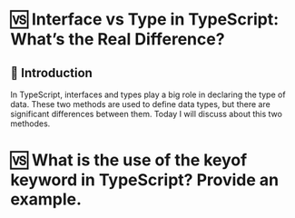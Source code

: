 # 🆚 Interface vs Type in TypeScript: What’s the Real Difference?

## 🧠 Introduction

In TypeScript, interfaces and types play a big role in declaring the type of data. These two methods are used to define data types, but there are significant differences between them. Today I will discuss about this two methodes.

# 🆚 What is the use of the keyof keyword in TypeScript? Provide an example.
